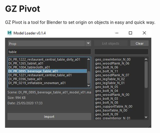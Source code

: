 # GZ Pivot
GZ Pivot is a tool for Blender to set origin on objects in easy and quick way.

<img src="https://github.com/AlbertoGZ-dev/modelLoader/blob/master/documentation/modelLoader.JPG"></img>
